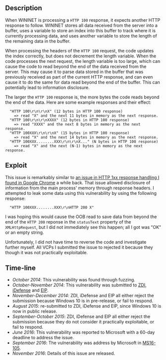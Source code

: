 Description
-----------
When WININET is processing a `HTTP 100` response, it expects another HTTP
response to follow. WININET stores all data received from the server into a
buffer, uses a variable to store an index into this buffer to track where it is
currently processing data, and uses another variable to store the length of the
remaining data in the buffer.

When processing the headers of the `HTTP 100` request, the code updates the
index correctly, but does not decrement the length variable. When the code
processes the next request, the length variable is too large, which can cause
the code to read beyond the end of the data received from the server. This may
cause it to parse data stored in the buffer that was previously received as
part of the current HTTP response, and can even cause it to do the same for
data read beyond the end of the buffer. This can potentially lead to
information disclosure.

The larger the `HTTP 100` response is, the more bytes the code reads beyond the
end of the data. Here are some example responses and their effect:
```
  "HTTP 100\r\n\r\nX" (12 bytes in HTTP 100 response)
    => read "X" and the next 11 bytes in memory as the next response.
  "HTTP 100\r\n\r\nXXXX" (12 bytes in HTTP 100 response)
    => read "XXXX" and the next 8 bytes in memory as the next response.
  "HTTP 100XXX\r\n\r\nX" (15 bytes in HTTP 100 response)
    => read "X" and the next 14 bytes in memory as the next response.
  "HTTP 100XXX........XXX\r\n\r\nX..." (N bytes in HTTP 100 response)
    => read "X" and the next (N-1) bytes in memory as the next response.
```

Exploit
-------
This issue is remarkably similar to [an issue in HTTP 1xx response handling I
found in Google Chrome](https://code.google.com/p/chromium/issues/detail?id=299892)
a while back. That issue allowed disclosure of information from the main
process' memory through response headers. I attempted to leak some data using
this vulnerability by using the following response:
```
  "HTTP 100XXX........XXX\r\nHTTP 200 X"
```
I was hoping this would cause the OOB read to save data from beyond the end of
the `HTTP 200` reponse in the `statusText` property of the `XMLHttpRequest`,
but I did not immediately see this happen; all I got was "OK" or an empty
string.

Unfortunately, I did not have time to reverse the code and investigate further
myself. All VCPs I submitted the issue to rejected it because they though it
was not practically exploitable.

Time-line
---------
* *October 2014*: This vulnerability was found through fuzzing.
* *October-November 2014*: This vulnerability was submitted to [ZDI][],
  [iDefense][] and [EIP][].
* *November-December 2014*: ZDI, iDefense and EIP all either reject the
  submission because Windows 10 is in pre-release, or fail to respond.
* *August 2015*: re-submitted to ZDI, iDefense and EIP, since Windows 10 is now
  in public release.
* *September-October 2015*: ZDI, iDefense and EIP all either reject the
  submission because they do not consider it practically exploitable, or fail
  to respond.
* *June 2016*: This vulnerability was reported to Microsoft with a 60-day
  deadline to address the issue.
* *September 2016*: The vulnerability was address by Microsoft in [MS16-105][].
* *November 2016*: Details of this issue are released.

[ZDI]: http://www.zerodayinitiative.com/
[iDefense]: https://labs.idefense.com/vcpportal/
[EIP]: https://rsp.exodusintel.com/
[MS16-105]: https://technet.microsoft.com/library/security/ms16-104


